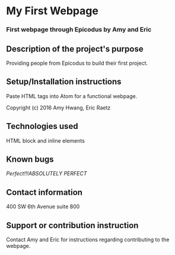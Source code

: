 # My First Webpage
### First webpage through Epicodus by Amy and Eric

## Description of the project's purpose
Providing people from Epicodus to build their first project.

## Setup/Installation instructions
Paste HTML tags into Atom for a functional webpage.

Copyright (c) 2016 Amy Hwang, Eric Raetz

## Technologies used
HTML block and inline elements

## Known bugs
_Perfect!!!ABSOLUTELY PERFECT_

## Contact information
400 SW 6th Avenue suite 800

## Support or contribution instruction
Contact Amy and Eric for instructions regarding contributing to the webpage.
